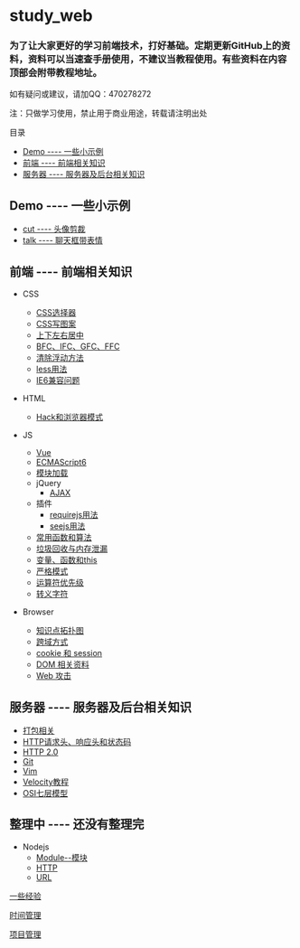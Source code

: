 # study_web

### 为了让大家更好的学习前端技术，打好基础。定期更新GitHub上的资料，资料可以当速查手册使用，不建议当教程使用。有些资料在内容顶部会附带教程地址。

如有疑问或建议，请加QQ：470278272

注：只做学习使用，禁止用于商业用途，转载请注明出处

目录

- [Demo ---- 一些小示例](#demo------一些小示例)
- [前端 ---- 前端相关知识](#前端------前端相关知识)
- [服务器 ---- 服务器及后台相关知识](#服务器------服务器及后台相关知识)

## Demo ---- 一些小示例

- [cut ---- 头像剪裁](../../tree/master/Demo/cut)
- [talk ---- 聊天框带表情](../../tree/master/Demo/talk)

## 前端 ---- 前端相关知识

- CSS
    - [CSS选择器](../../tree/master/front/CSS/CSS选择器.md)
    - [CSS写图案](../../tree/master/front/CSS/CSS写图案.html)
    - [上下左右居中](../../tree/master/front/CSS/上下左右居中.html)
    - [BFC、IFC、GFC、FFC](../../tree/master/front/CSS/BFC、IFC、GFC、FFC.md)
    - [清除浮动方法](../../tree/master/front/CSS/清除浮动方法.md)
    - [less用法](../../tree/master/front/CSS/less)
    - [IE6兼容问题](../../tree/master/front/CSS/IE6兼容问题.docx)
- HTML
    - [Hack和浏览器模式](../../tree/master/front/HTML/Hack和浏览器模式.md)
- JS
    - [Vue](../../tree/master/front/JS/Vue)
    - [ECMAScript6](../../tree/master/front/JS/ECMAScript6)
    - [模块加载](../../tree/master/front/JS/模块加载.md)
    - jQuery
        - [AJAX](../../tree/master/front/JS/jQuery/AJAX.js)
    - 插件
        - [requirejs用法](../../tree/master/front/JS/插件/requirejs.js)
        - [seejs用法](../../tree/master/front/JS/插件/seejs.js)
    - [常用函数和算法](../../tree/master/front/JS/常用函数和算法.md)
    - [垃圾回收与内存泄漏](../../tree/master/front/JS/垃圾回收与内存泄漏.md)
    - [变量、函数和this](../../tree/master/front/JS/变量、函数和this.md)
    - [严格模式](../../tree/master/front/JS/严格模式.md)
    - [运算符优先级](../../tree/master/front/JS/运算符优先级.md)
    - [转义字符](../../tree/master/front/JS/转义字符.md)

- Browser
    - [知识点拓扑图](../../tree/master/front/Browser/知识点拓扑图)
    - [跨域方式](../../tree/master/front/Browser/cross-origin.md)
    - [cookie 和 session](../../tree/master/front/Browser/cookie-session.md)
    - [DOM 相关资料](../../tree/master/front/Browser/DOM)
    - [Web 攻击](../../tree/master/front/Browser/webAttack.md)

## 服务器 ---- 服务器及后台相关知识

- [打包相关](../../tree/master/server/PackageManager/)
- [HTTP请求头、响应头和状态码](../../tree/master/server/HTTPprotocol.md)
- [HTTP 2.0](../../tree/master/server/HTTP2.md)
- [Git](../../tree/master/server/Git.md)
- [Vim](../../tree/master/server/Vim/Vim.md)
- [Velocity教程](../../tree/master/server/Velocity.md)
- [OSI七层模型](../../tree/master/server/OSI7model.md)

## 整理中 ---- 还没有整理完
- Nodejs
    - [Module--模块](../../tree/master/server/Nodejs/Module--模块.md)
    - [HTTP](../../tree/master/server/Nodejs/HTTP.md)
    - [URL](../../tree/master/server/Nodejs/URL.md)

[一些经验](../../tree/master/experience.md)

[时间管理](../../tree/master/timeManage.md)

[项目管理](../../tree/master/projectManage.md)
